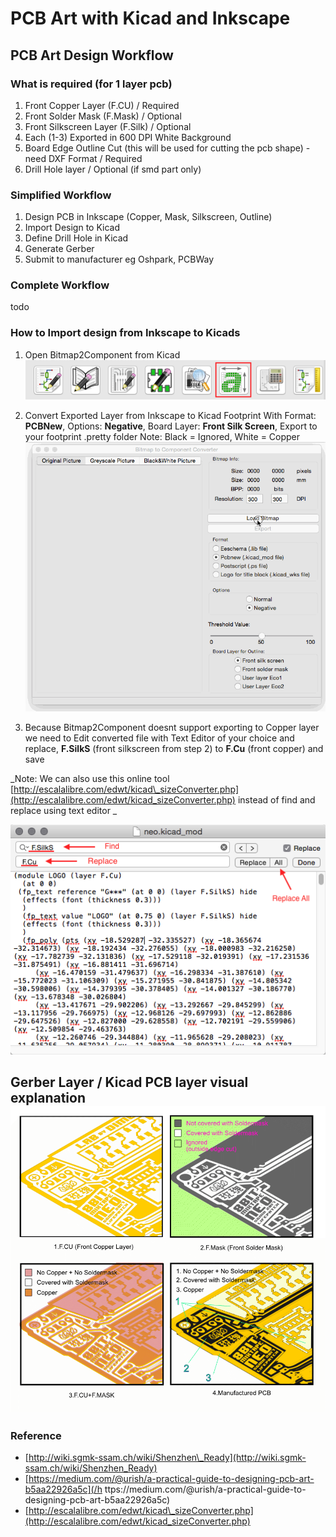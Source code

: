 # PCB Art with Kicad and Inkscape

## PCB Art Design Workflow

### What is required \(for 1 layer pcb\)

1. Front Copper Layer \(F.CU\) / Required
2. Front Solder Mask \(F.Mask\) / Optional
3. Front Silkscreen Layer \(F.Silk\) / Optional
4. Each \(1-3\) Exported in 600 DPI White Background
5. Board Edge Outline Cut \(this will be used for cutting the pcb shape\) - need DXF Format / Required
6. Drill Hole layer / Optional \(if smd part only\)

### Simplified Workflow

1. Design PCB in Inkscape \(Copper, Mask, Silkscreen, Outline\)
2. Import Design to Kicad
3. Define Drill Hole in Kicad
4. Generate Gerber
5. Submit to manufacturer eg Oshpark, PCBWay

### Complete Workflow

todo

### How to Import design from Inkscape to Kicads

1. Open Bitmap2Component from Kicad  
  ![](assets/screenshot_108.png)

2. Convert Exported Layer from Inkscape to Kicad Footprint With Format: **PCBNew**, Options: **Negative**, Board Layer: **Front Silk Screen**, Export to your footprint .pretty folder  Note: Black = Ignored, White = Copper
  ![](assets/bitmap2component.gif)

3. Because Bitmap2Component doesnt support exporting to Copper layer we need to Edit converted file with Text Editor of your choice and replace, **F.SilkS** (front silkscreen from step 2) to **F.Cu** (front copper) and save 

  _Note: We can also use this online tool [http://escalalibre.com/edwt/kicad\_sizeConverter.php](http://escalalibre.com/edwt/kicad_sizeConverter.php) instead of find and replace using text editor
_  

![](/assets/screenshot_109.png)

## Gerber Layer / Kicad PCB layer visual explanation![](/assets/Kicad_soldermask_copper.png)

### Reference

* [http://wiki.sgmk-ssam.ch/wiki/Shenzhen\_Ready](http://wiki.sgmk-ssam.ch/wiki/Shenzhen_Ready)
* [https://medium.com/@urish/a-practical-guide-to-designing-pcb-art-b5aa22926a5c](/h ttps://medium.com/@urish/a-practical-guide-to-designing-pcb-art-b5aa22926a5c)
* [http://escalalibre.com/edwt/kicad\_sizeConverter.php](http://escalalibre.com/edwt/kicad_sizeConverter.php)



